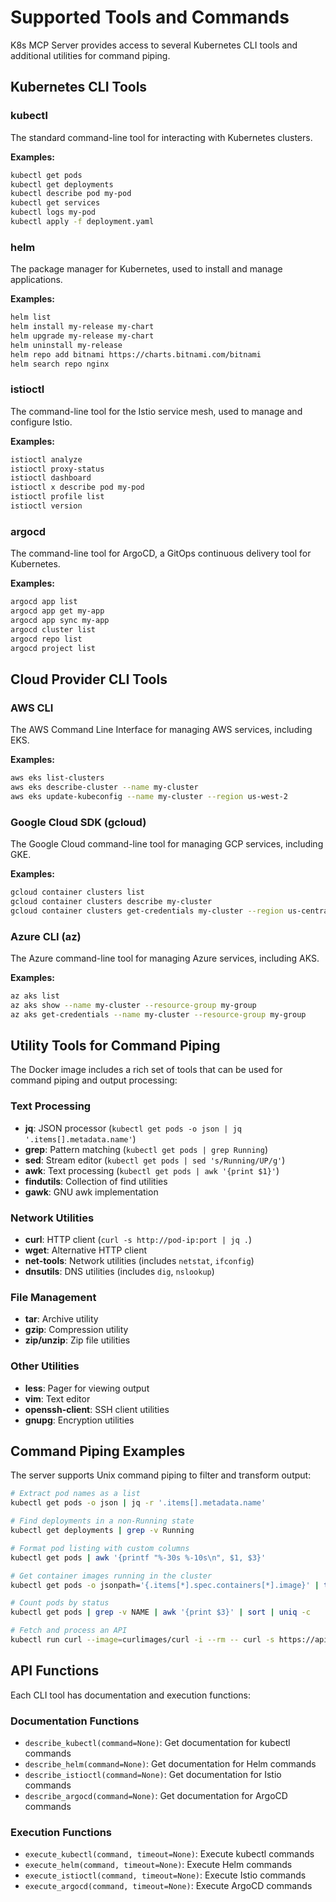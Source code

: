 # Supported Tools and Commands

K8s MCP Server provides access to several Kubernetes CLI tools and additional utilities for command piping.

## Kubernetes CLI Tools

### kubectl

The standard command-line tool for interacting with Kubernetes clusters.

**Examples:**
```bash
kubectl get pods
kubectl get deployments
kubectl describe pod my-pod
kubectl get services
kubectl logs my-pod
kubectl apply -f deployment.yaml
```

### helm

The package manager for Kubernetes, used to install and manage applications.

**Examples:**
```bash
helm list
helm install my-release my-chart
helm upgrade my-release my-chart
helm uninstall my-release
helm repo add bitnami https://charts.bitnami.com/bitnami
helm search repo nginx
```

### istioctl

The command-line tool for the Istio service mesh, used to manage and configure Istio.

**Examples:**
```bash
istioctl analyze
istioctl proxy-status
istioctl dashboard
istioctl x describe pod my-pod
istioctl profile list
istioctl version
```

### argocd

The command-line tool for ArgoCD, a GitOps continuous delivery tool for Kubernetes.

**Examples:**
```bash
argocd app list
argocd app get my-app
argocd app sync my-app
argocd cluster list
argocd repo list
argocd project list
```

## Cloud Provider CLI Tools

### AWS CLI

The AWS Command Line Interface for managing AWS services, including EKS.

**Examples:**
```bash
aws eks list-clusters
aws eks describe-cluster --name my-cluster
aws eks update-kubeconfig --name my-cluster --region us-west-2
```

### Google Cloud SDK (gcloud)

The Google Cloud command-line tool for managing GCP services, including GKE.

**Examples:**
```bash
gcloud container clusters list
gcloud container clusters describe my-cluster
gcloud container clusters get-credentials my-cluster --region us-central1
```

### Azure CLI (az)

The Azure command-line tool for managing Azure services, including AKS.

**Examples:**
```bash
az aks list
az aks show --name my-cluster --resource-group my-group
az aks get-credentials --name my-cluster --resource-group my-group
```

## Utility Tools for Command Piping

The Docker image includes a rich set of tools that can be used for command piping and output processing:

### Text Processing
- **jq**: JSON processor (`kubectl get pods -o json | jq '.items[].metadata.name'`)
- **grep**: Pattern matching (`kubectl get pods | grep Running`)
- **sed**: Stream editor (`kubectl get pods | sed 's/Running/UP/g'`)
- **awk**: Text processing (`kubectl get pods | awk '{print $1}'`)
- **findutils**: Collection of find utilities
- **gawk**: GNU awk implementation

### Network Utilities
- **curl**: HTTP client (`curl -s http://pod-ip:port | jq .`)
- **wget**: Alternative HTTP client
- **net-tools**: Network utilities (includes `netstat`, `ifconfig`)
- **dnsutils**: DNS utilities (includes `dig`, `nslookup`)

### File Management
- **tar**: Archive utility
- **gzip**: Compression utility
- **zip/unzip**: Zip file utilities

### Other Utilities
- **less**: Pager for viewing output
- **vim**: Text editor
- **openssh-client**: SSH client utilities
- **gnupg**: Encryption utilities

## Command Piping Examples

The server supports Unix command piping to filter and transform output:

```bash
# Extract pod names as a list
kubectl get pods -o json | jq -r '.items[].metadata.name'

# Find deployments in a non-Running state
kubectl get deployments | grep -v Running

# Format pod listing with custom columns
kubectl get pods | awk '{printf "%-30s %-10s\n", $1, $3}'

# Get container images running in the cluster
kubectl get pods -o jsonpath='{.items[*].spec.containers[*].image}' | tr -s '[[:space:]]' '\n' | sort | uniq

# Count pods by status
kubectl get pods | grep -v NAME | awk '{print $3}' | sort | uniq -c

# Fetch and process an API
kubectl run curl --image=curlimages/curl -i --rm -- curl -s https://api.example.com | jq .
```

## API Functions

Each CLI tool has documentation and execution functions:

### Documentation Functions
- `describe_kubectl(command=None)`: Get documentation for kubectl commands
- `describe_helm(command=None)`: Get documentation for Helm commands
- `describe_istioctl(command=None)`: Get documentation for Istio commands
- `describe_argocd(command=None)`: Get documentation for ArgoCD commands

### Execution Functions
- `execute_kubectl(command, timeout=None)`: Execute kubectl commands
- `execute_helm(command, timeout=None)`: Execute Helm commands
- `execute_istioctl(command, timeout=None)`: Execute Istio commands
- `execute_argocd(command, timeout=None)`: Execute ArgoCD commands